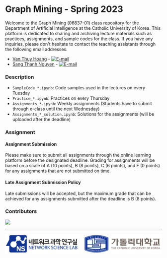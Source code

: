# Graph Mining - Spring 2023

Welcome to the Graph Mining (06837-01) class repository for the Department of Artificial Intelligence at the Catholic University of Korea. This platform is dedicated to sharing and archiving lecture materials such as practices, assignments, and sample codes for the class. If you have any inquiries, please don't hesitate to contact the teaching assistants through the following email addresses.
* [Van Thuy Hoang](https://nslab-cuk.github.io/member/hoangvanthuy90) - [![E-mail](https://img.shields.io/badge/-hoangvanthuy90@gmail.com-0C2E86?style=flat-square&logo=Gmail&logoColor=white)](mailto:hoangvanthuy90@gmail.com)
* [Sang Thanh Nguyen](https://nslab-cuk.github.io/member/sangnguyen) - [![E-mail](https://img.shields.io/badge/-sang.ngt99@gmail.com-0C2E86?style=flat-square&logo=Gmail&logoColor=white)](mailto:sang.ngt99@gmail.com)



### Description

* `SampleCode_*.ipynb`: Code samples used in the lectures on every Tuesday
* `Practice_*.ipynb`: Practices on every Thursday
* `Assignments_*.ipynb`: Weekly assignments (Students have to submit through e-class until the next Wednesday)
* `Assignments_*_solution.ipynb`: Solutions for the assignments (will be uploaded after the deadline)


### Assignment

#### Assignment Submission

Please make sure to submit all assignments through the online learning platform before the designated deadline. Grading for assignments will be based on a scale of A (10 points), B (8 points), C (6 points), and F (0 points) for any assignments that are not submitted on time.

#### Late Assignment Submission Policy

Late submissions will be accepted, but the maximum grade that can be achieved for any assignments submitted after the deadline is B (8 points).


### Contributors

<a href="https://github.com/NSLab-CUK/Graph-Mining-Spring-2023/graphs/contributors">
  <img src="https://contrib.rocks/image?repo=NSLab-CUK/Graph-Mining-Spring-2023" />
</a>

<br>

***

<a href="https://nslab-cuk.github.io/"><img src="https://github.com/NSLab-CUK/NSLab-CUK/raw/main/Logo_Dual_Wide.png"/></a>
